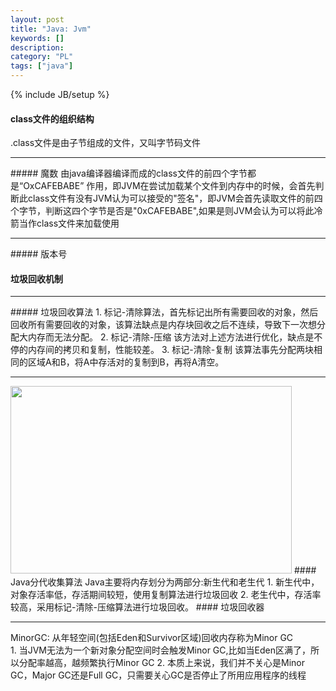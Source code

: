 ```yaml
--- 
layout: post 
title: "Java: Jvm" 
keywords: [] 
description: 
category: "PL"
tags: ["java"] 
--- 
```

{% include JB/setup %}


#### class文件的组织结构
.class文件是由子节组成的文件，又叫字节码文件
<hr />
##### 魔数
由java编译器编译而成的class文件的前四个字节都是“OxCAFEBABE”
作用，即JVM在尝试加载某个文件到内存中的时候，会首先判断此class文件有没有JVM认为可以接受的"签名"，即JVM会首先读取文件的前四个字节，判断这四个字节是否是"0xCAFEBABE",如果是则JVM会认为可以将此冷箭当作class文件来加载使用
<hr />
##### 版本号


#### 垃圾回收机制
<hr />
##### 垃圾回收算法
1. 标记-清除算法，首先标记出所有需要回收的对象，然后回收所有需要回收的对象，该算法缺点是内存块回收之后不连续，导致下一次想分配大内存而无法分配。
2. 标记-清除-压缩 该方法对上述方法进行优化，缺点是不停的内存间的拷贝和复制，性能较差。
3. 标记-清除-复制 该算法事先分配两块相同的区域A和B，将A中存活对的复制到B，再将A清空。
<hr />
<img src="/my_pics/java/jvm/memory-model.jpeg" width="450" height="300">
#### Java分代收集算法
Java主要将内存划分为两部分:新生代和老生代
1. 新生代中，对象存活率低，存活期间较短，使用复制算法进行垃圾回收
2. 老生代中，存活率较高，采用标记-清除-压缩算法进行垃圾回收。
#### 垃圾回收器
<hr />
MinorGC: 从年轻空间(包括Eden和Survivor区域)回收内存称为Minor GC <br />
1. 当JVM无法为一个新对象分配空间时会触发Minor GC,比如当Eden区满了，所以分配率越高，越频繁执行Minor GC
2. 本质上来说，我们并不关心是Minor GC，Major GC还是Full GC，只需要关心GC是否停止了所用应用程序的线程
